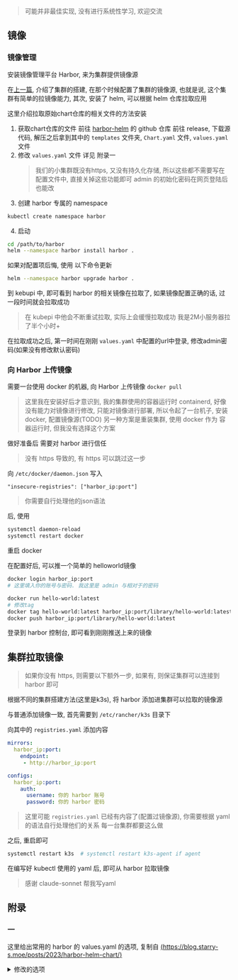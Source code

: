 > 可能并非最佳实现, 没有进行系统性学习, 欢迎交流

## 镜像

### 镜像管理

安装镜像管理平台 Harbor, 来为集群提供镜像源

在[上一篇](https://fairyowo.github.io/post/shi-yong-%20k3s%20-da-jian-%20k8s%20-ji-qun-%28-shi-yong-guo-nei-jing-xiang-%29.html), 介绍了集群的搭建, 在那个时候配置了集群的镜像源, 也就是说, 这个集群有简单的拉镜像能力, 其次, 安装了 helm, 可以根据 helm 仓库拉取应用

这里介绍拉取原始chart仓库的相关文件的方法安装

1. 获取chart仓库的文件
  前往 [harbor-helm](harbor-helm) 的 github 仓库
  前往 release, 下载源代码, 解压之后拿到其中的 `templates` 文件夹, `Chart.yaml` 文件, `values.yaml` 文件
2. 修改 `values.yaml` 文件
  详见 附录一
    > 我们的小集群既没有https, 又没有持久化存储, 所以这些都不需要写在配置文件中, 直接关掉这些功能即可
    > admin 的初始化密码在网页登陆后也能改
3. 创建 harbor 专属的 namespace
  ```sh
  kubectl create namespace harbor
  ```
4. 启动
  ```sh
  cd /path/to/harbor
  helm --namespace harbor install harbor .
  ```
  如果对配置项后悔, 使用 以下命令更新
  ```sh
  helm --namespace harbor upgrade harbor .
  ```

到 kebupi 中, 即可看到 harbor 的相关镜像在拉取了, 如果镜像配置正确的话, 过一段时间就会拉取成功
> 在 kubepi 中他会不断重试拉取, 实际上会缓慢拉取成功
> 我是2M小服务器拉了半个小时+

在拉取成功之后, 第一时间在刚刚 `values.yaml` 中配置的url中登录, 修改admin密码(如果没有修改默认密码)

### 向 Harbor 上传镜像

需要一台使用 docker 的机器, 向 Harbor 上传镜像 `docker pull`
> 这里我在安装好后才意识到, 我的集群使用的容器运行时 containerd, 好像没有能力对镜像进行修改, 只能对镜像进行部署, 所以令起了一台机子, 安装 docker, 配置镜像源(TODO)
> 另一种方案是重装集群, 使用 docker 作为 容器运行时, 但我没有选择这个方案

做好准备后 需要对 harbor 进行信任
> 没有 https 导致的, 有 https 可以跳过这一步

向 `/etc/docker/daemon.json` 写入
```text
"insecure-registries": ["harbor_ip:port"]
```

> 你需要自行处理他的json语法

后, 使用

```sh
systemctl daemon-reload
systemctl restart docker
```

重启 docker

在配置好后, 可以推一个简单的 helloworld镜像

```sh
docker login harbor_ip:port
# 这里填入你的账号与密码. 我这里是 admin 与相对于的密码

docker run hello-world:latest
# 修改tag
docker tag hello-world:latest harbor_ip:port/library/hello-world:latest
docker push harbor_ip:port/library/hello-world:latest
```

登录到 harbor 控制台, 即可看到刚刚推送上来的镜像

## 集群拉取镜像

> 如果你没有 https, 则需要以下额外一步, 如果有, 则保证集群可以连接到 harbor 即可

根据不同的集群搭建方法(这里是k3s), 将 harbor 添加进集群可以拉取的镜像源

与普通添加镜像一致, 首先需要到 `/etc/rancher/k3s` 目录下

向其中的 `registries.yaml` 添加内容

```yaml
mirrors:
  harbor_ip:port:
    endpoint:
     - http://harbor_ip:port

configs:
  harbor_ip:port:
    auth:
      username: 你的 harbor 账号
      password: 你的 harbor 密码
```

> 这里可能 `registries.yaml` 已经有内容了(配置过镜像源), 你需要根据 yaml 的语法自行处理他们的关系
> 每一台集群都要这么做

之后, 重启即可
```sh
systemctl restart k3s  # systemctl restart k3s-agent if agent
```

在编写好 kubectl 使用的 yaml 后, 即可从 harbor 拉取镜像
> 感谢 claude-sonnet 帮我写yaml

## 附录

### 一
这里给出常用的 harbor 的 values.yaml 的选项, 复制自 [(https://blog.starry-s.moe/posts/2023/harbor-helm-chart/)](https://blog.starry-s.moe/posts/2023/harbor-helm-chart/)

<details><summary>修改的选项</summary>
<p>

```yaml
expose:
# expose type, 可以设置为 ingress, clusterIP, nodePort, nodeBalancer，区分大小写
# 默认为 ingress（如果不想使用 80/443 标准端口，可以设置为 nodePort，端口为高位 3000X）
type: ingress
tls:
  # 是否启用 TLS (HTTPS)，建议启用
  enabled: true
  # TLS Certificate 的来源，可以为 auto, secret 或 none
  # 如果为 secret，需要在安装 Chart 之前先创建 TLS Secret
  # 1) auto: generate the tls certificate automatically
  # 2) secret: read the tls certificate from the specified secret.
  # The tls certificate can be generated manually or by cert manager
  # 3) none: configure no tls certificate for the ingress. If the default
  # tls certificate is configured in the ingress controller, choose this option
  certSource: secret
  secret:
    # The name of secret which contains keys named:
    # "tls.crt" - the certificate
    # "tls.key" - the private key
    secretName: "harbor-tls"
    # Only needed when the "expose.type" is "ingress".
    notarySecretName: "harbor-tls"
ingress:
  hosts:
    # Ingress Host，如果需要允许任意域名/IP 都能访问，将其设置为空字符串（不建议）
    # 这里填写的域名务必能解析到当前集群
    core: harbor.example.com
    notary: notary.example.com

# Harbor external URL
# 与 Ingress Host 相对应，如果启用了 TLS，那就是 https://<domain>
# 如果没启用 TLS，那就是 http://<domain>
# 如果 expose type 为 nodePort，则填写 http(s)://<IP_ADDRESS>:3000X (端口号不能丢)
externalURL: https://harbor.example.com

# 持久卷配置，默认为 true，如果是测试环境可以设置为 enabled: false (重新安装 Chart 时仓库里所有的数据都会丢失，不建议！)
# 如果需要启用持久卷，可以在安装 Chart 之前提前创建好 PVC，并配置 subPath
persistence:
enabled: true
resourcePolicy: "keep"
persistentVolumeClaim:
  registry:
    # 填写已经创建好的 PVC
    existingClaim: "harbor-pvc"
    storageClass: ""
    # 如果共用一个 PVC，需要设置子目录
    subPath: "registry"
    accessMode: ReadWriteOnce
    size: 5Gi
    annotations: {}
  jobservice:
    jobLog:
      existingClaim: "harbor-pvc"
      storageClass: ""
      subPath: "jobservice"
      accessMode: ReadWriteOnce
      size: 1Gi
      annotations: {}
  database:
    existingClaim: "harbor-pvc"
    storageClass: ""
    subPath: "database"
    accessMode: ReadWriteOnce
    size: 1Gi
    annotations: {}
  redis:
    existingClaim: "harbor-pvc"
    storageClass: ""
    subPath: "redis"
    accessMode: ReadWriteOnce
    size: 1Gi
    annotations: {}
  trivy:
    existingClaim: "harbor-pvc"
    storageClass: ""
    subPath: "trivy"
    accessMode: ReadWriteOnce
    size: 5Gi
    annotations: {}

# Admin 初始密码
harborAdminPassword: "Harbor12345"
```

</p>
</details> 


